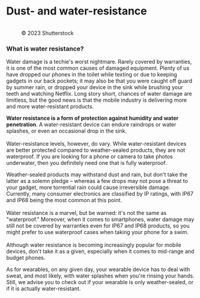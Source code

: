 # Dust- and water-resistance

<figure><img src="https://images.versus.io/property/ip67-1598487279520.variety.jpg" alt=""><figcaption><p>© 2023 Shutterstock</p></figcaption></figure>

### What is water resistance?

Water damage is a techie's worst nightmare. Rarely covered by warranties, it is one of the most common causes of damaged equipment. Plenty of us have dropped our phones in the toilet while texting or due to keeping gadgets in our back pockets; it may also be that you were caught off guard by summer rain, or dropped your device in the sink while brushing your teeth and watching Netflix. Long story short, chances of water damage are limitless, but the good news is that the mobile industry is delivering more and more water-resistant products.

**Water resistance is a form of protection against humidity and water penetration**. A water-resistant device can endure raindrops or water splashes, or even an occasional drop in the sink.\
\
Water-resistance levels, however, do vary. While water-resistant devices are better protected compared to weather-sealed products, they are not waterproof. If you are looking for a phone or camera to take photos underwater, then you definitely need one that is fully waterproof.

Weather-sealed products may withstand dust and rain, but don't take the latter as a solemn pledge – whereas a few drops may not pose a threat to your gadget, more torrential rain could cause irreversible damage. Currently, many consumer electronics are classified by IP ratings, with IP67 and IP68 being the most common at this point.\
\
Water resistance is a marvel, but be warned: it's not the same as "waterproof." Moreover, when it comes to smartphones, water damage may still not be covered by warranties even for IP67 and IP68 products, so you might prefer to use waterproof cases when taking your phone for a swim.\
\
Although water resistance is becoming increasingly popular for mobile devices, don't take it as a given, especially when it comes to mid-range and budget phones.

As for wearables, on any given day, your wearable device has to deal with sweat, and most likely, with water splashes when you're rinsing your hands. Still, we advise you to check out if your wearable is only weather-sealed, or if it is actually water-resistant.
